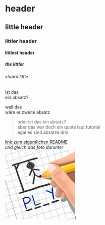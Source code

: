# header

## little header

### littler header

#### littlest header

##### the littler

###### stuard little

ist das\
ein absatz?

weil das\
wäre er zweite absatz

>oder ist das ein absatz?\
aber das war doch ein quote laut tutorial\
egal es sind absätze drin

[link zum eigentlichen README](README-Lamprecht-Benjamin.md)\
*und gleich das foto darunter*\
![hangman](index.jpg)\
